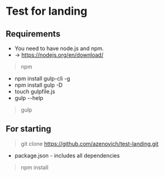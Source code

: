 # Test for landing

## Requirements
* You need to have node.js and npm.
* -> https://nodejs.org/en/download/
> npm
* npm install gulp-cli -g
* npm install gulp -D
* touch gulpfile.js
* gulp --help
> gulp

## For starting

>git clone https://github.com/azenovich/test-landing.git
* package.json - includes all dependencies
>npm install






